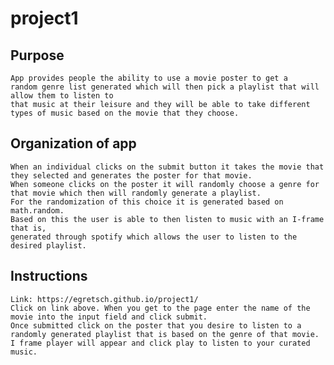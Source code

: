 # project1

## Purpose

    App provides people the ability to use a movie poster to get a 
    random genre list generated which will then pick a playlist that will allow them to listen to 
    that music at their leisure and they will be able to take different types of music based on the movie that they choose.
  
## Organization of app

    When an individual clicks on the submit button it takes the movie that they selected and generates the poster for that movie. 
    When someone clicks on the poster it will randomly choose a genre for that movie which then will randomly generate a playlist. 
    For the randomization of this choice it is generated based on math.random. 
    Based on this the user is able to then listen to music with an I-frame that is, 
    generated through spotify which allows the user to listen to the desired playlist.
  
## Instructions
    Link: https://egretsch.github.io/project1/
    Click on link above. When you get to the page enter the name of the movie into the input field and click submit. 
    Once submitted click on the poster that you desire to listen to a randomly generated playlist that is based on the genre of that movie. 
    I frame player will appear and click play to listen to your curated music.
